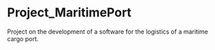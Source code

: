 # Project_MaritimePort
Project on the development of a software for the logistics of a maritime cargo port.
